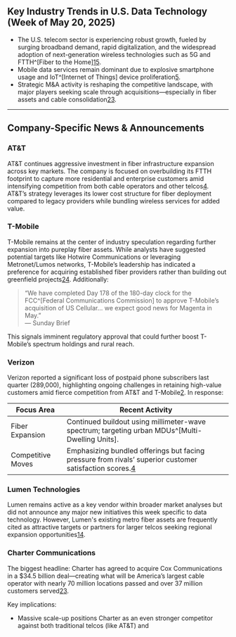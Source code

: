 ## Key Industry Trends in U.S. Data Technology (Week of May 20, 2025)

- The U.S. telecom sector is experiencing robust growth, fueled by surging broadband demand, rapid digitalization, and the widespread adoption of next-generation wireless technologies such as 5G and FTTH^[Fiber to the Home][1](https://www.globenewswire.com/news-release/2025/05/07/3076293/0/en/US-Telecom-Market-Analysis-2025-2029-with-AT-T-Verizon-and-T-Mobile-Leading.html)[5](https://www.openpr.com/news/4012216/us-telecom-services-market-to-witness-substantial-growth-by-2031).
- Mobile data services remain dominant due to explosive smartphone usage and IoT^[Internet of Things] device proliferation[5](https://www.openpr.com/news/4012216/us-telecom-services-market-to-witness-substantial-growth-by-2031).
- Strategic M&A activity is reshaping the competitive landscape, with major players seeking scale through acquisitions—especially in fiber assets and cable consolidation[2](https://www.lightreading.com/fttx/t-mobile-ceo-prefers-pureplay-fiber-for-m-a)[3](https://www.channelfutures.com/mergers-acquisitions/charter-cox-acquisition-5-questions-from-channel).

---

## Company-Specific News & Announcements

### **AT&T**

AT&T continues aggressive investment in fiber infrastructure expansion across key markets. The company is focused on overbuilding its FTTH footprint to capture more residential and enterprise customers amid intensifying competition from both cable operators and other telcos[4](https://sundaybrief.com/q1-telco-top-five-earnings-five-observations). AT&T’s strategy leverages its lower cost structure for fiber deployment compared to legacy providers while bundling wireless services for added value.

### **T-Mobile**

T-Mobile remains at the center of industry speculation regarding further expansion into pureplay fiber assets. While analysts have suggested potential targets like Hotwire Communications or leveraging Metronet/Lumos networks, T-Mobile’s leadership has indicated a preference for acquiring established fiber providers rather than building out greenfield projects[2](https://www.lightreading.com/fttx/t-mobile-ceo-prefers-pureplay-fiber-for-m-a)[4](https://sundaybrief.com/q1-telco-top-five-earnings-five-observations). Additionally:

> “We have completed Day 178 of the 180-day clock for the FCC^[Federal Communications Commission] to approve T-Mobile’s acquisition of US Cellular... we expect good news for Magenta in May.”  
> — Sunday Brief

This signals imminent regulatory approval that could further boost T-Mobile’s spectrum holdings and rural reach.

### **Verizon**

Verizon reported a significant loss of postpaid phone subscribers last quarter (289,000), highlighting ongoing challenges in retaining high-value customers amid fierce competition from AT&T and T-Mobile[2](https://www.lightreading.com/fttx/t-mobile-ceo-prefers-pureplay-fiber-for-m-a). In response:

| Focus Area         | Recent Activity                                                                 |
|--------------------|--------------------------------------------------------------------------------|
| Fiber Expansion    | Continued buildout using millimeter-wave spectrum; targeting urban MDUs^[Multi-Dwelling Units]. |
| Competitive Moves  | Emphasizing bundled offerings but facing pressure from rivals’ superior customer satisfaction scores.[4](https://sundaybrief.com/q1-telco-top-five-earnings-five-observations) |

### **Lumen Technologies**

Lumen remains active as a key vendor within broader market analyses but did not announce any major new initiatives this week specific to data technology. However, Lumen's existing metro fiber assets are frequently cited as attractive targets or partners for larger telcos seeking regional expansion opportunities[1](https://www.globenewswire.com/news-release/2025/05/07/3076293/0/en/US-Telecom-Market-Analysis-2025-2029-with-AT-T-Verizon-and-T-Mobile-Leading.html)[4](https://sundaybrief.com/q1-telco-top-five-earnings-five-observations).

### **Charter Communications**

The biggest headline: Charter has agreed to acquire Cox Communications in a $34.5 billion deal—creating what will be America’s largest cable operator with nearly 70 million locations passed and over 37 million customers served[2](https://www.lightreading.com/fttx/t-mobile-ceo-prefers-pureplay-fiber-for-m-a)[3](https://www.channelfutures.com/mergers-acquisitions/charter-cox-acquisition-5-questions-from-channel).

Key implications:
* Massive scale-up positions Charter as an even stronger competitor against both traditional telcos (like AT&T) and